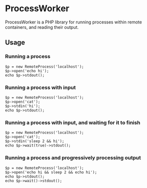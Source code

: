 # ProcessWorker

ProcessWorker is a PHP library for running processes within remote containers, and reading their output.

## Usage

### Running a process

    $p = new RemoteProcess('localhost');
    $p->open('echo hi');
    echo $p->stdout();

### Running a process with input

    $p = new RemoteProcess('localhost');
    $p->open('cat');
    $p->stdin('hi');
    echo $p->stdout();

### Running a process with input, and waiting for it to finish

    $p = new RemoteProcess('localhost');
    $p->open('cat');
    $p->stdin('sleep 2 && hi');
    echo $p->wait(true)->stdout();

### Running a process and progressively processing output

    $p = new RemoteProcess('localhost');
    $p->open('echo hi && sleep 2 && echo hi');
    echo $p->stdout();
    echo $p->wait()->stdout();

